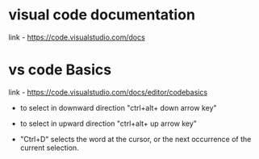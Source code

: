 # visual code documentation
  link - https://code.visualstudio.com/docs

# vs code Basics
  link - https://code.visualstudio.com/docs/editor/codebasics

* to select in downward direction
    "ctrl+alt+ down arrow key"

* to select in upward direction
    "ctrl+alt+ up arrow key"

* "Ctrl+D" selects the word at the cursor, or the next occurrence of the current selection.